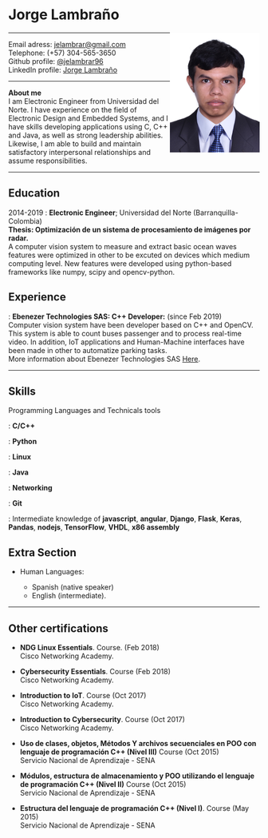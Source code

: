 Jorge Lambraño
============

<img style="float: right;" src="media/jelambrar.jpg" width="180">

-------------------     ----------------------------
Email adress:                   <jelambrar@gmail.com>  
Telephone:                        (+57) 304-565-3650  
Github profile:                       [@jelambrar96](https://github.com/jelambrar96)  
LinkedIn profile:                     [Jorge Lambraño](https://www.linkedin.com/in/jorge-lambra%C3%B1o-a64662157/)
-------------------     ----------------------------

**About me**  
I am Electronic Engineer from Universidad del Norte. I have experience on the
field of Electronic Design and Embedded Systems, and I have skills developing applications
using C, C++ and Java, as well as strong leadership abilities. Likewise, I am able to
build and maintain satisfactory interpersonal relationships and assume responsibilities.

-------------------     ----------------------------

Education
---------

2014-2019
:   **Electronic Engineer**; Universidad del Norte 
    (Barranquilla-Colombia)  
    **Thesis: Optimización de un sistema de procesamiento de imágenes 
    por radar.**  
    A computer vision system to measure and extract basic ocean waves features
    were optimized in other to be excuted on devices which medium computing 
    level. New features were developed using python-based frameworks like
    numpy, scipy and opencv-python.     


Experience
----------

:   **Ebenezer Technologies SAS: C++ Developer:** (since Feb 2019)   
    Computer vision system have been developer based on C++ and OpenCV.
    This system is able to count buses passenger and to process real-time
    video. In addition, IoT applications and Human-Machine interfaces 
    have been made in other to automatize parking tasks.  
    More information about Ebenezer Technologies SAS
    [Here](https://ebenezertechs.com/).

-------------------     ----------------------------

Skills
--------------------

Programming Languages and Technicals tools

:   **C/C++**   

:   **Python**

:   **Linux**

:   **Java**

:   **Networking** 

:   **Git** 

:   Intermediate knowledge of **javascript**, **angular**, **Django**, **Flask**, **Keras**, **Pandas**,
    **nodejs**, **TensorFlow**, **VHDL**, **x86 assembly**

[ref]: https://github.com/jelambrar96

Extra Section
----------------------------------------

* Human Languages:

    * Spanish (native speaker)
    * English (intermediate).

-------------------     ----------------------------

Other certifications
----------------------------------------

*   **NDG Linux Essentials**. Course. (Feb 2018)  
    Cisco Networking Academy.

*   **Cybersecurity Essentials**. Course (Feb 2018)  
    Cisco Networking Academy.

*   **Introduction to IoT**. Course (Oct 2017)  
    Cisco Networking Academy.

*   **Introduction to Cybersecurity**. Course (Oct 2017)  
    Cisco Networking Academy.

*   **Uso de clases, objetos, Métodos Y archivos secuenciales 
    en POO con lenguaje de programación C++ (Nivel III)** Course (Oct 2015)    
    Servicio Nacional de Aprendizaje - SENA

*   **Módulos, estructura de almacenamiento y POO utilizando el
    lenguaje de programación C++ (Nivel II)** Course (Oct 2015)  
    Servicio Nacional de Aprendizaje - SENA

*   **Estructura del lenguaje de programación C++ (Nivel I)**. 
    Course (May 2015)  
     Servicio Nacional de Aprendizaje - SENA
 
